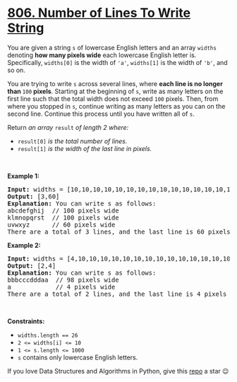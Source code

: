 # [806. Number of Lines To Write String][title]

<p>You are given a string <code>s</code> of lowercase English letters and an array <code>widths</code> denoting <strong>how many pixels wide</strong> each lowercase English letter is. Specifically, <code>widths[0]</code> is the width of <code>'a'</code>, <code>widths[1]</code> is the width of <code>'b'</code>, and so on.</p>
<p>You are trying to write <code>s</code> across several lines, where <strong>each line is no longer than </strong><code>100</code><strong> pixels</strong>. Starting at the beginning of <code>s</code>, write as many letters on the first line such that the total width does not exceed <code>100</code> pixels. Then, from where you stopped in <code>s</code>, continue writing as many letters as you can on the second line. Continue this process until you have written all of <code>s</code>.</p>
<p>Return <em>an array </em><code>result</code><em> of length 2 where:</em></p>
<ul>
<li><code>result[0]</code><em> is the total number of lines.</em></li>
<li><code>result[1]</code><em> is the width of the last line in pixels.</em></li>
</ul>
<p> </p>
<p><strong>Example 1:</strong></p>
<pre><strong>Input:</strong> widths = [10,10,10,10,10,10,10,10,10,10,10,10,10,10,10,10,10,10,10,10,10,10,10,10,10,10], s = "abcdefghijklmnopqrstuvwxyz"
<strong>Output:</strong> [3,60]
<strong>Explanation:</strong> You can write s as follows:
abcdefghij  // 100 pixels wide
klmnopqrst  // 100 pixels wide
uvwxyz      // 60 pixels wide
There are a total of 3 lines, and the last line is 60 pixels wide.</pre>
<p><strong>Example 2:</strong></p>
<pre><strong>Input:</strong> widths = [4,10,10,10,10,10,10,10,10,10,10,10,10,10,10,10,10,10,10,10,10,10,10,10,10,10], s = "bbbcccdddaaa"
<strong>Output:</strong> [2,4]
<strong>Explanation:</strong> You can write s as follows:
bbbcccdddaa  // 98 pixels wide
a            // 4 pixels wide
There are a total of 2 lines, and the last line is 4 pixels wide.</pre>
<p> </p>
<p><strong>Constraints:</strong></p>
<ul>
<li><code>widths.length == 26</code></li>
<li><code>2 &lt;= widths[i] &lt;= 10</code></li>
<li><code>1 &lt;= s.length &lt;= 1000</code></li>
<li><code>s</code> contains only lowercase English letters.</li>
</ul>


If you love Data Structures and Algorithms in Python, give this [repo][me] a star :wink:

[title]: https://leetcode.com/problems/number-of-lines-to-write-string
[me]: https://github.com/bumblebee211196/awesome-python-leetcode